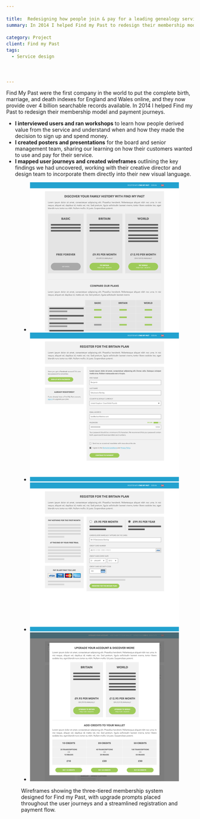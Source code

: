 ```yaml
---

title:  Redesigning how people join & pay for a leading genealogy service
summary: In 2014 I helped Find my Past to redesign their membership model and payment journeys.

category: Project
client: Find my Past
tags: 
  - Service design



---
```


Find My Past were the first company in the world to put the complete birth, marriage, and death indexes for England and Wales online, and they now provide over 4 billion searchable records available. In 2014 I helped Find my Past to redesign their membership model and payment journeys.

- **I interviewed users and ran workshops** to learn how people derived value from the service and understand when and how they made the decision to sign up and spend money.
- **I created posters and presentations** for the board and senior management team, sharing our learning on how their customers wanted to use and pay for their service.
- **I mapped user journeys and created wireframes** outlining the key findings we had uncovered, working with their creative director and design team to incorporate them directly into their new visual language.

<figure>
  <ul>
    <li>
      <a href="images/post_1_1.png">
        <picture>
          <img alt="Wireframe" src="images/post_1_1.png" title="Wireframe 1 of 4: Comparing the three subscription tiers">
        </picture>
      </a>
    </li>
    <li>
      <a href="images/post_1_2.png">
        <picture>
          <img alt="Wireframe" src="images/post_1_2.png" title="Wireframe 2 of 4: The registration portion of the sign-up process">
        </picture>
      </a>
    </li>
    <li>
      <a href="images/post_1_3.png">
        <picture>
          <img alt="Wireframe" src="images/post_1_3.png" title="Wireframe 3 of 4: The payment portion of the sign-up process">
        </picture>
      </a>
    </li>
    <li>
      <a href="images/post_1_4.png">
        <picture>
          <img alt="Wireframe" src="images/post_1_4.png" title="Wireframe 4 of 4: Upgrading to a higher-tier plan">
        </picture>
      </a>
    </li>
  </ul>
  <figcaption>Wireframes showing the three-tiered membership system designed for Find my Past, with upgrade prompts placed throughout the user journeys and a streamlined registration and payment flow.</figcaption>
</figure>
